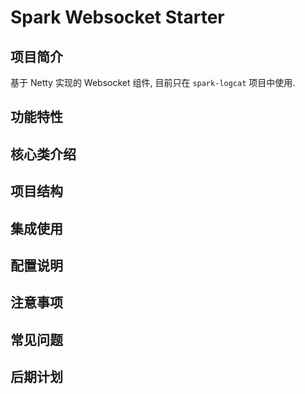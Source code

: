 # Spark Websocket Starter

## 项目简介

基于 Netty 实现的 Websocket 组件, 目前只在 `spark-logcat` 项目中使用.

## 功能特性

## 核心类介绍

## 项目结构

## 集成使用

## 配置说明

## 注意事项

## 常见问题

## 后期计划
